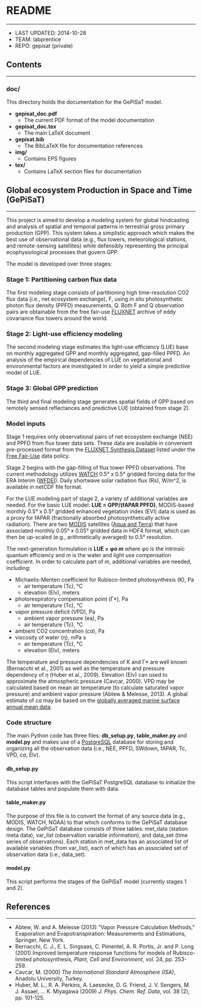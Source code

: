 # README
---------------
* LAST UPDATED: 2014-10-28
* TEAM: labprentice
* REPO: gepisat (private)

## Contents
--------------------
### doc/
This directory holds the documentation for the GePiSaT model.

* __gepisat_doc.pdf__
    * The current PDF format of the model documentation
* __gepisat_doc.tex__
    * The main LaTeX document
* __gepisat.bib__
    * The BibLaTeX file for documentation references
* __img/__
    * Contains EPS figures
* __tex/__
    * Contains LaTeX section files for documentation

## Global ecosystem Production in Space and Time (GePiSaT)
------------------------------------------------------------------------------------
This project is aimed to develop a modeling system for global hindcasting and analysis of spatial and temporal patterns in terrestrial gross primary production (GPP). This system takes a simplistic approach which makes the best use of observational data (e.g., flux towers, meteorological stations, and remote-sensing satellites) while defensibly representing the principal ecophysiological processes that govern GPP.

The model is developed over three stages:

### Stage 1: Partitioning carbon flux data
The first modeling stage consists of partitioning high time-resolution CO2 flux data (i.e., net ecosystem exchange), F, using *in situ* photosynthetic photon flux density (PPFD) measurements, Q. Both F and Q observation pairs are obtainable from the free fair-use [FLUXNET](http://fluxnet.ornl.gov/) archive of eddy covariance flux towers around the world.

### Stage 2: Light-use efficiency modeling
The second modeling stage estimates the light-use efficiency (LUE) base on monthly aggregated GPP and monthly aggregated, gap-filled PPFD. An analysis of the empirical dependencies of LUE on vegetational and environmental factors are investigated in order to yield a simple predictive model of LUE.

### Stage 3: Global GPP prediction
The third and final modeling stage generates spatial fields of GPP based on remotely sensed reflectances and predictive LUE (obtained from stage 2).

### Model inputs
Stage 1 requires only observational pairs of net ecosystem exchange (NEE) and PPFD from flux tower data sets. These data are available in convenient pre-processed format from the [FLUXNET Synthesis Dataset](http://www.fluxdata.org/) listed under the [Free Fair-Use](http://www.fluxdata.org/Shared%20Documents/Policy_Free_Final.pdf) data policy. 

Stage 2 begins with the gap-filling of flux tower PPFD observations. The current methodology utilizes [WATCH](http://www.eu-watch.org/) 0.5° x 0.5° gridded forcing data for the ERA Interim ([WFDEI](http://www.eu-watch.org/gfx_content/documents/README-WFDEI(1).pdf)). Daily shortwave solar radiation flux (Rs), W/m^2, is available in netCDF file format.

For the LUE modeling part of stage 2, a variety of additional variables are needed. For the basic LUE model: __LUE = GPP/(fAPAR PPFD)__, MODIS-based monthly 0.5° x 0.5° gridded enhanced vegetation index (EVI) data is used as a proxy for fAPAR (fractionally absorbed photosynthetically active radiation). There are two [MODIS](http://modis.gsfc.nasa.gov/) satellites ([Aqua and Terra](http://nsidc.org/data/modis/terra_aqua_differences/)) that have associated monthly 0.05° x 0.05° gridded data in HDF4 format, which can then be up-scaled (e.g., arithmetically averaged) to 0.5° resolution. 

The next-generation formulation is __LUE = φo *m*__ where φo is the intrinsic quantum efficiency and *m* is the water and light use compensation coefficient.  In order to calculate part of *m*, additional variables are needed, including: 

* Michaelis-Menten coefficient for Rubisco-limited photosynthesis (K), Pa
    * air temperature (Tc), °C
    * elevation (Elv), meters
* photorespiratory compensation point (Γ\*), Pa
    * air temperature (Tc), °C
* vapor pressure deficit (VPD), Pa
    * ambient vapor pressure (ea), Pa
    * air temperature (Tc), °C
* ambient CO2 concentration (*ca*), Pa
* viscosity of water (η), mPa s
    * air temperature (Tc), °C
    * elevation (Elv), meters

The temperature and pressure dependencies of K and Γ\* are well known (Bernacchi et al., 2001) as well as the temperature and pressure dependency of η (Huber et al., 2009). Elevation (Elv) can used to approximate the atmospheric pressure (Cavcar, 2000).  VPD may be calculated based on mean air temperature (to calculate saturated vapor pressure) and ambient vapor pressure (Abtew & Melesse, 2013). A global estimate of *ca*  may be based on the [globally averaged marine surface annual mean data](http://www.esrl.noaa.gov/gmd/ccgg/trends/global.html#global_data). 

### Code structure
The main Python code has three files: __db_setup.py__, __table_maker.py__ and __model.py__ and makes use of a [PostgreSQL](http://www.postgresql.org/) database for storing and organizing all the observation data (i.e., NEE, PPFD, SWdown, fAPAR, Tc, VPD, *ca*,  Elv).

#### db_setup.py
This script interfaces with the GePiSaT PostgreSQL database to initialize the database tables and populate them with data.

#### table_maker.py
The purpose of this file is to convert the format of any source data (e.g., MODIS, WATCH, NOAA) to that which conforms to the GePiSaT database design. The GePiSaT database consists of three tables: met_data (station meta data), var_list (observation variable information), and data_set (time series of observations). Each station in met_data has an associated list of available variables (from var_list), each of which has an associated set of observation data (i.e., data_set).

#### model.py
This script performs the stages of the GePiSaT model (currently stages 1 and 2).


## References
-------------------
* Abtew, W. and A. Melesse (2013) "Vapor Pressure Calculation Methods," Evaporation and Evapotranspiration: Measurements and Estimations, Springer, New York.
* Bernacchi, C. J., E. L. Singsaas, C. Pimentel, A. R. Portis, Jr. and P. Long (2001) Improved temperature response functions for models of Rubisco-limited photosynthesis, *Plant, Cell and Environment*, vol. 24, pp. 253-259.
* Cavcar, M. (2000) *The International Standard Atmosphere (ISA)*, Anadolu University, Turkey.
* Huber, M. L., R. A. Perkins, A. Laesecke, D. G. Friend, J. V. Sengers, M. J. Assael, ... K. Miyagawa (2009) *J. Phys. Chem. Ref. Data*, vol. 38 (2), pp. 101-125.